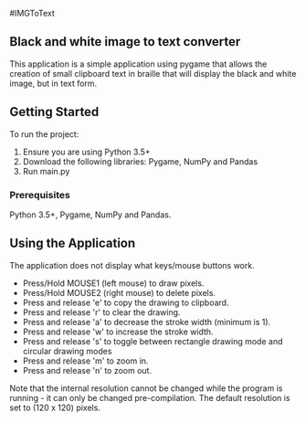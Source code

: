 #IMGToText

## Black and white image to text converter

This application is a simple application using pygame that allows the creation of small clipboard text in braille that will display the black and white image, but in text form.

## Getting Started

To run the project:

1. Ensure you are using Python 3.5+
2. Download the following libraries: Pygame, NumPy and Pandas
3. Run main.py

### Prerequisites

Python 3.5+, Pygame, NumPy and Pandas.

## Using the Application

The application does not display what keys/mouse buttons work.

- Press/Hold MOUSE1 (left mouse) to draw pixels.
- Press/Hold MOUSE2 (right mouse) to delete pixels.
- Press and release 'e' to copy the drawing to clipboard.
- Press and release 'r' to clear the drawing.
- Press and release 'a' to decrease the stroke width (minimum is 1).
- Press and release 'w' to increase the stroke width.
- Press and release 's' to toggle between rectangle drawing mode and circular drawing modes
- Press and release 'm' to zoom in.
- Press and release 'n' to zoom out.

Note that the internal resolution cannot be changed while the program is running - it can only be changed pre-compilation.
The default resolution is set to (120 x 120) pixels.